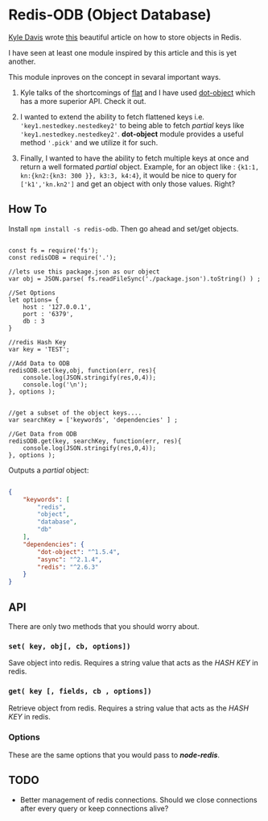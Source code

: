 
# Redis-ODB (Object Database)

[Kyle Davis](https://twitter.com/stockholmux) wrote [this](https://medium.com/@stockholmux/store-javascript-objects-in-redis-with-node-js-the-right-way-1e2e89dbbf64#.vorw6ul8w) beautiful article
 on how to store objects in Redis.

 I have seen at least one module inspired by this article and this is yet another.

 This module inproves on the concept in sevaral important ways.

 1. Kyle talks of the shortcomings of [flat](https://www.npmjs.com/package/flat) and I have used [dot-object](https://www.npmjs.com/package/dot-object) which has a more superior API. Check it out.

 2. I wanted to extend the ability to fetch flattened keys i.e. ```'key1.nestedkey.nestedkey2'``` to being able to fetch *partial* keys like ```'key1.nestedkey.nestedkey2'```. **dot-object** module provides a useful method ```'.pick'``` and we utilize it for such.

 3. Finally, I wanted to have the ability to fetch multiple keys at once and return a well formated *partial* object. Example, for an object like : ```{k1:1, kn:{kn2:{kn3: 300 }}, k3:3, k4:4}```, it would be nice to query for ```['k1','kn.kn2']``` and get an object with only those values. Right?


## How To
Install ```npm install -s redis-odb```. Then go ahead and set/get objects.


```javazcript

const fs = require('fs');
const redisODB = require('.');

//lets use this package.json as our object
var obj = JSON.parse( fs.readFileSync('./package.json').toString() ) ;

//Set Options
let options= {
    host : '127.0.0.1',
    port : '6379',
    db : 3
}

//redis Hash Key
var key = 'TEST'; 

//Add Data to ODB
redisODB.set(key,obj, function(err, res){
    console.log(JSON.stringify(res,0,4));
    console.log('\n');
}, options );


//get a subset of the object keys....
var searchKey = ['keywords', 'dependencies' ] ;

//Get Data from ODB
redisODB.get(key, searchKey, function(err, res){    
    console.log(JSON.stringify(res,0,4));
}, options );

```
Outputs a *partial* object:

```json

{
    "keywords": [
        "redis",
        "object",
        "database",
        "db"
    ],
    "dependencies": {
        "dot-object": "^1.5.4",
        "async": "^2.1.4",
        "redis": "^2.6.3"
    }
}
```

## API
There are only two methods that you should worry about.

### ```set( key, obj[, cb, options])```
Save object into redis. Requires a string value that acts as the *HASH KEY* in redis.

### ```get( key [, fields, cb , options])```
Retrieve object from redis. Requires a string value that acts as the *HASH KEY* in redis.

### Options
These are the same options that you would pass to ***node-redis***.

## TODO
- Better management of redis connections. Should we close connections after every query or keep connections alive?